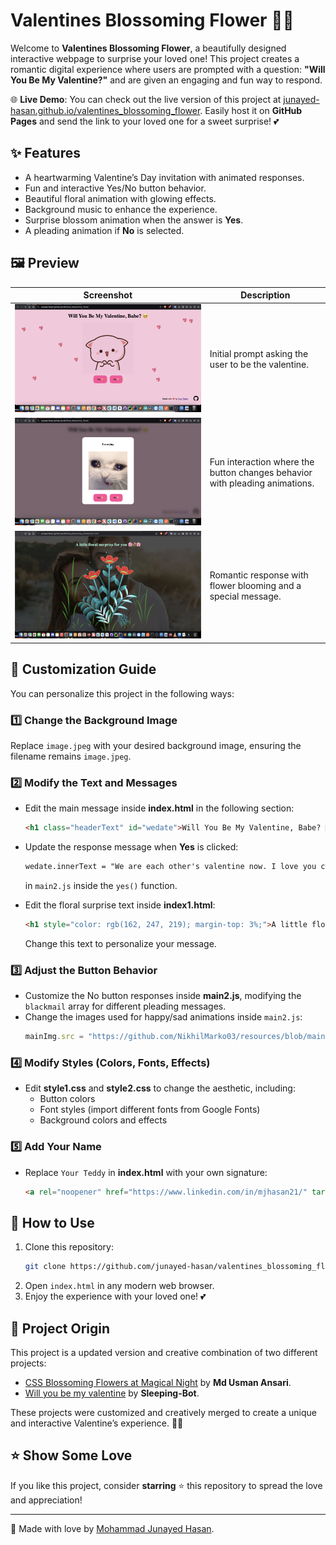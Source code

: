 # Valentines Blossoming Flower 💖🌸

Welcome to **Valentines Blossoming Flower**, a beautifully designed interactive webpage to surprise your loved one! This project creates a romantic digital experience where users are prompted with a question: **"Will You Be My Valentine?"** and are given an engaging and fun way to respond.

🌐 **Live Demo**: You can check out the live version of this project at [junayed-hasan.github.io/valentines_blossoming_flower](https://junayed-hasan.github.io/valentines_blossoming_flower/). Easily host it on **GitHub Pages** and send the link to your loved one for a sweet surprise! 💕

## ✨ Features
- A heartwarming Valentine’s Day invitation with animated responses.
- Fun and interactive Yes/No button behavior.
- Beautiful floral animation with glowing effects.
- Background music to enhance the experience.
- Surprise blossom animation when the answer is **Yes**.
- A pleading animation if **No** is selected.

## 🖼️ Preview
| Screenshot | Description |
|------------|------------|
| ![Will You Be My Valentine?](ss1.png) | Initial prompt asking the user to be the valentine. |
| ![If No is Clicked](ss2.png) | Fun interaction where the button changes behavior with pleading animations. |
| ![If Yes is Clicked](ss3.png) | Romantic response with flower blooming and a special message. |

## 🎨 Customization Guide
You can personalize this project in the following ways:

### 1️⃣ Change the Background Image
Replace `image.jpeg` with your desired background image, ensuring the filename remains `image.jpeg`.

### 2️⃣ Modify the Text and Messages
- Edit the main message inside **index.html** in the following section:
  ```html
  <h1 class="headerText" id="wedate">Will You Be My Valentine, Babe? 🥺</h1>
  ```
- Update the response message when **Yes** is clicked:
  ```html
  wedate.innerText = "We are each other's valentine now. I love you cutie. ❤️😘";
  ```
  in `main2.js` inside the `yes()` function.

- Edit the floral surprise text inside **index1.html**:
  ```html
  <h1 style="color: rgb(162, 247, 219); margin-top: 3%;">A little floral surprise for you 🌸💐🌸 </h1>
  ```
  Change this text to personalize your message.

### 3️⃣ Adjust the Button Behavior
- Customize the No button responses inside **main2.js**, modifying the `blackmail` array for different pleading messages.
- Change the images used for happy/sad animations inside `main2.js`:
  ```javascript
  mainImg.src = "https://github.com/NikhilMarko03/resources/blob/main/happy3.gif?raw=true";
  ```

### 4️⃣ Modify Styles (Colors, Fonts, Effects)
- Edit **style1.css** and **style2.css** to change the aesthetic, including:
  - Button colors
  - Font styles (import different fonts from Google Fonts)
  - Background colors and effects

### 5️⃣ Add Your Name
- Replace `Your Teddy` in **index.html** with your own signature:
  ```html
  <a rel="noopener" href="https://www.linkedin.com/in/mjhasan21/" target="_blank">Your Teddy</a>
  ```

## 🚀 How to Use
1. Clone this repository:
   ```bash
   git clone https://github.com/junayed-hasan/valentines_blossoming_flower.git
   ```
2. Open `index.html` in any modern web browser.
3. Enjoy the experience with your loved one! 💕

## 🔧 Project Origin
This project is a updated version and creative combination of two different projects:
- [CSS Blossoming Flowers at Magical Night](https://codepen.io/mdusmanansari/pen/BamepLe) by **Md Usman Ansari**.
- [Will you be my valentine](https://codepen.io/Sleeping-Bot/pen/VwREBdg) by **Sleeping-Bot**.

These projects were customized and creatively merged to create a unique and interactive Valentine’s experience. 🎨✨

## ⭐ Show Some Love
If you like this project, consider **starring** ⭐ this repository to spread the love and appreciation!

---
💖 Made with love by [Mohammad Junayed Hasan](https://github.com/junayed-hasan).

